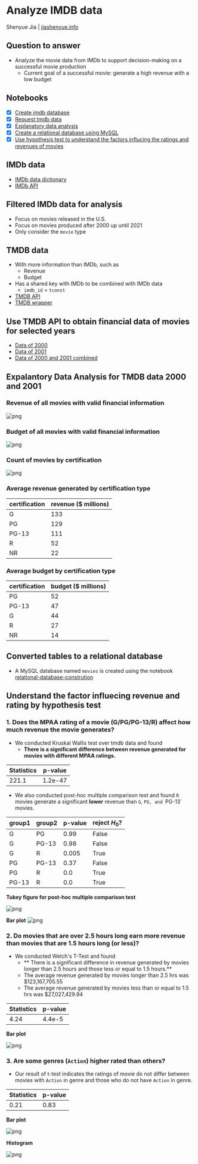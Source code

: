 # Analyze IMDB data

Shenyue Jia | [jiashenyue.info](https://jiashenyue.info)

## Question to answer
- Analyze the movie data from IMDb to support decision-making on a successful movie production
  - Current goal of a successful movie: generate a high revenue with a low budget

## Notebooks
- [x] [Create imdb database](https://github.com/jiashenyue/project3-imdb-data/blob/main/create-imdb-database.ipynb)
- [x] [Request tmdb data](https://github.com/jiashenyue/project3-imdb-data/blob/main/request-tmdb-data.ipynb)
- [x] [Explanatory data analysis](https://github.com/jiashenyue/project3-imdb-data/blob/main/explanatory-data-analysis.ipynb)
- [x] [Create a relational database using MySQL](https://github.com/jiashenyue/project3-imdb-data/blob/main/relational-database-construction.ipynb)
- [x] [Use hypothesis test to understand the factors influcing the ratings and revenues of movies](https://github.com/jiashenyue/project3-imdb-data/blob/main/hypothesis-test.ipynb)

## IMDb data
- [IMDb data dictionary](https://www.imdb.com/interfaces/)
- [IMDb API](https://developer.imdb.com/)

## Filtered IMDb data for analysis
- Focus on movies released in the U.S.
- Focus on movies produced after 2000 up until 2021
- Only consider the `movie` type

## TMDB data
- With more information than IMDb, such as
  - Revenue
  - Budget
- Has a shared key with IMDb to be combined with IMDb data
  - `imdb_id` = `tconst`
- [TMDB API](https://developers.themoviedb.org/3/getting-started/introduction)
- [TMDB wrapper](https://github.com/celiao/tmdbsimple)

## Use TMDB API to obtain financial data of movies for selected years
- [Data of 2000](https://github.com/jiashenyue/project3-imdb-data/blob/main/Data/final_tmdb_data_2000.csv.gz)
- [Data of 2001](https://github.com/jiashenyue/project3-imdb-data/blob/main/Data/final_tmdb_data_2001.csv.gz)
- [Data of 2000 and 2001 combined](https://github.com/jiashenyue/project3-imdb-data/blob/main/Data/tmdb_results_combined.csv.gz)

## Expalantory Data Analysis for TMDB data 2000 and 2001
### Revenue of all movies with valid financial information
![png](https://github.com/jiashenyue/project3-imdb-data/blob/main/PNG/revenue_combo_plot.png)
### Budget of all movies with valid financial information
![png](https://github.com/jiashenyue/project3-imdb-data/blob/main/PNG/budget_combo_plot.png)

### Count of movies by certification
![png](https://github.com/jiashenyue/project3-imdb-data/blob/main/PNG/certification_barplot.png)

### Average revenue generated by certification type

**certification** |	**revenue ($ millions)**
------------------|------------------
G	| 133
PG	| 129
PG-13	| 111
R	| 52
NR | 22

### Average budget by certification type

**certification** |	**budget ($ millions)**
------------------|------------------
PG | 52
PG-13	| 47
G |	44
R |	27
NR| 14

## Converted tables to a relational database
- A MySQL database named `movies` is created using the notebook [relational-database-constrution](https://github.com/jiashenyue/project3-imdb-data/blob/main/relational-database-construction.ipynb)

## Understand the factor influecing revenue and rating by hypothesis test
### 1. Does the MPAA rating of a movie (G/PG/PG-13/R) affect how much revenue the movie generates?

- We conducted Kruskal Wallis test over tmdb data and found 
  - **There is a significant difference between revenue generated for movies with different MPAA ratings.**

**Statistics** |	**p-value**
------------------|------------------
221.1	| 1.2e-47

- We also conducted post-hoc multiple comparison test and found `R` movies generate a significant **lower** revenue than `G`, `PG, and `PG-13` movies.

**group1** |	**group2** | p-value | reject $H_0$?
-----------|-------------|---------|-----------
G	| PG | 0.99 | False
G | PG-13 | 0.98 | False
G | R | 0.005 | True
PG | PG-13 | 0.37 | False
PG | R | 0.0 | True
PG-13 | R | 0.0 | True


**Tukey figure for post-hoc multiple comparison test** 

![png](https://github.com/jiashenyue/project3-imdb-data/blob/main/PNG/revenue_cert_tukey_2010_2019.png)


**Bar plot**
![png](https://github.com/jiashenyue/project3-imdb-data/blob/main/PNG/revenue_cert_barplot_2010_2019.png)

### 2. Do movies that are over 2.5 hours long earn more revenue than movies that are 1.5 hours long (or less)?

- We conducted Welch's T-Test and found
  - ** There is a significant difference in revenue generated by movies longer than 2.5 hours and those less or equal to 1.5 hours.**
  - The average revenue generated by movies longer than 2.5 hrs was $123,167,705.55
  - The average revenue generated by movies less than or equal to 1.5 hrs was $27,027,429.94
  
 **Statistics** |	**p-value**
------------------|------------------
4.24	| 4.4e-5


**Bar plot**

![png](https://github.com/jiashenyue/project3-imdb-data/blob/main/PNG/revenue_length_barplot_2010_2019.png)

### 3. Are some genres (`Action`) higher rated than others?

- Our result of t-test indicates the ratings of movie do not differ between movies with `Action` in genre and those who do not have `Action` in genre.

 **Statistics** |	**p-value**
------------------|------------------
0.21	| 0.83

**Bar plot**

![png](https://github.com/jiashenyue/project3-imdb-data/blob/main/PNG/action_genre_rating_barplot_2010_2019.png)

**Histogram**

![png](https://github.com/jiashenyue/project3-imdb-data/blob/main/PNG/action_genre_rating_hist_2010_2019.png)
